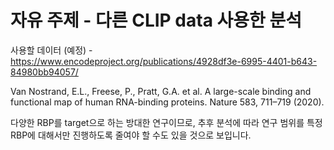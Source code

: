 # 자유 주제 - 다른 CLIP data 사용한 분석
사용할 데이터 (예정) - https://www.encodeproject.org/publications/4928df3e-6995-4401-b643-84980bb94057/

Van Nostrand, E.L., Freese, P., Pratt, G.A. et al. A large-scale binding and functional map of human RNA-binding proteins. Nature 583, 711–719 (2020).

다양한 RBP를 target으로 하는 방대한 연구이므로, 추후 분석에 따라 연구 범위를 특정 RBP에 대해서만 진행하도록 줄여야 할 수도 있을 것으로 보입니다.
